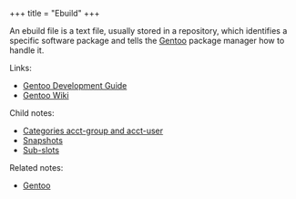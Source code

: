 +++
title = "Ebuild"
+++

An ebuild file is a text file, usually stored in a repository, which identifies a specific software package and tells the [Gentoo](@/notes/Gentoo/_index.md) package manager how to handle it.

Links:

- [Gentoo Development Guide](https://devmanual.gentoo.org)
- [Gentoo Wiki](https://wiki.gentoo.org/wiki/Ebuild)

Child notes:

- [Categories acct-group and acct-user](@/notes/Ebuild/Categories_acct-group_and_acct-user.md)
- [Snapshots](@/notes/Ebuild/Snapshots.md)
- [Sub-slots](@/notes/Ebuild/Sub-slots.md)

Related notes:

- [Gentoo](@/notes/Gentoo/_index.md)
